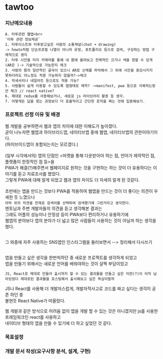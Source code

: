 # tawtoo
### 지난메모내용
```
A. 타투관련 웹앱<br>
`타투 관련 정보제공`
1. 타투이스트와 타투받고싶은 사람의 소통채널(chat + drawing)
-> howto처럼 단순프로필 나열이 아니라 유형, 포트폴리오 등으로 검색, 구성하는 방법 구체적으로 생각
2. 타투 시안을 미리 카메라를 통해 내 몸에 올려보고 전체적인 크기나 색을 정할 수 있게(AR은 )-> 기술적으로 가능한지 체크
3. 사람의 몸의 일반적인 굴곡이 있으니 AR로 신체를 파악해서 그 위에 시안을 증강시키지 못하더라도 어느정도 적용 가능하지 않을까?->체크
4. 악세서리나 네일아트 등으로도 적용 가능?
5. 사람들이 쉽게 이용할 수 있도록 앱형태로 제작? ->manifest, pwa 등으로 극복하는방안 체크 // react native?
6. 제대로 redux를 사용해보거나, 새로운 js 라이브러리 활용 등 생각.
7. 어떻게든 답을 찾는 과정보다 더 효율적이고 간단한 로직을 짜는 것에 집중해보기.
```
### 프로젝트 선정 이유 및 배경

웹 개발을 공부하면서 웹과 앱의 차이에 대한 이해도가 높아졌다.<br>
굳이 나누자면 웹앱과 하이브리드앱, 네이티브앱 중에 웹앱, 네이티브앱의 관한이야기이다.<br>
(하이브이드앱이 포함되는지는 모르겠다.)<br><br>
(일부 시각에서의) 앱의 단점인 <마켓을 통해 다운받아야 하는 점, 언어가 제약적인 점, 플랫폼이 한정적인 점 등>을<br>
PWA가 해결(?)해주면서 웹페이지로 원하는 것을 구현하는 하는 것이 더 유용하다는 이야기를 듣고 자료조사를 했었다.<br>
그렇게 PWA에 대해 알게 되었고 웹과 앱의 차이도 더 자세히 알게 된 것같다.<br><br>
초반에는 앱을 만드는 것보다 PWA를 적용하여 웹앱을 만드는 것이 더 좋다는 의견이 우세한 듯 느꼈으나<br>
`아마 위의 의견을 전제로 검색어를 선택하여 검색했기에 그런거라고 생각한다.`<br>
멘토님과 주변 개발자들의 의견을 듣고 생각해본 결과는<br>
그래도 어플의 성능이나 안정성 등이 PWA보다 편리하거나 유용하기에<br>
웹앱의 분야보다 앱의 분야가 더 넓고 많은 사람들이 사용하는 것이 아닐까 하는 생각을 했다.<br><br>

그 와중에 자주 사용하는 SNS앱인 인스타그램을 둘러보면서 --> 정리해서 다시쓰기<br><br>

앱을 만들고 싶은 생각을 한번씩하던 중 새로운 프로젝트를 생각하게 되었고<br>
앱을 만들기 위해서는 새로운 언어를 배워야하는 것이 살짝 부담이었고<br>

` JS, React로 제대로 만들어 출시까지 할 수 있는 결과물을 만들고 싶은 미련(?)이 아직 남아있었다
제대로된 결과물을 호스팅해서 출시해보고 싶은 욕심이랄까 `

JS나 React를 사용해 더 개발자스럽게, 개발자적사고로 코드를 짜고 싶다는 생각이 공존 하던 중<br>
불현듯 React Native가 떠올랐다.<br>

웹 개발과 같은 방식으로 어려움 없이 앱을 개발 할 수 있는 것은 아니겠지만 js를 사용한 프레임워크인 react를 사용하고<br>
네이티브 형태의 앱을 만들 수 있기에 더 하고 싶었던 것 같다.<br>


### 목표설정

### 개발 문서 작성(요구사항 분석, 설계, 구현)
